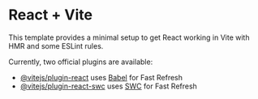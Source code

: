 # React + Vite

This template provides a minimal setup to get React working in Vite with HMR and some ESLint rules.

Currently, two official plugins are available:

- [@vitejs/plugin-react](https://github.com/vitejs/vite-plugin-react/blob/main/packages/plugin-react/README.md) uses [Babel](https://babeljs.io/) for Fast Refresh
- [@vitejs/plugin-react-swc](https://github.com/vitejs/vite-plugin-react-swc) uses [SWC](https://swc.rs/) for Fast Refresh

<!-- 
## Framworks

- [react-router-dom](https://www.npmjs.com/package/react-router-dom) : `npm i react-router-dom`

- [React Icons](https://react-icons.github.io/react-icons/) : `npm i react-icons`

- [lucide Icons](https://lucide.dev/icons/) : `npm install lucide`

- [@tsparticles](https://github.com/tsparticles/react)

`npm install @tsparticles/react` -->
